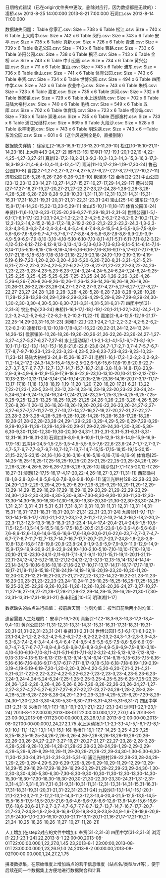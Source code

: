 日期格式错误（已在origin文件夹中更改，删除对应行，因为数据都是无效的）：
    凌桥.csv
        2013-8-25 14:00:000
        2013-8-21 7:00:000
    石洞口.csv
        2013-8-14 11:00:000

数据缺失问题：
    Table 徐家汇.csv: Size = 738 x 6
    Table 松江.csv: Size = 740 x 6
    Table 上大附中.csv: Size = 742 x 6
    Table 闵行.csv: Size = 743 x 6
    Table 安亭.csv: Size = 735 x 6
    Table 真新.csv: Size = 726 x 6
    Table 青浦.csv: Size = 739 x 6
    Table 鲁迅公园.csv: Size = 743 x 6
    Table 曹路.csv: Size = 733 x 6
    Table 济阳公园.csv: Size = 738 x 6
    Table 枫泾.csv: Size = 743 x 6
    Table 金桥.csv: Size = 743 x 6
    Table 中山公园.csv: Size = 734 x 6
    Table 黄兴公园.csv: Size = 711 x 6
    Table 宝山.csv: Size = 743 x 6
    Table 浦东.csv: Size = 736 x 6
    Table 金山.csv: Size = 741 x 6
    Table 体育公园.csv: Size = 743 x 6
    Table 奉贤.csv: Size = 734 x 6
    Table 世博公园.csv: Size = 494 x 6
    Table 四团中学.csv: Size = 742 x 6
    Table 农业中心.csv: Size = 743 x 6
    Table 朱桥.csv: Size = 723 x 6
    Table 嘉定.csv: Size = 735 x 6
    Table 浏河.csv: Size = 732 x 6
    Table 侯家镇.csv: Size = 729 x 6
    Table 水上运动场.csv: Size = 702 x 6
    Table 马陆大裕村.csv: Size = 740 x 6
    Table 毛桥.csv: Size = 549 x 6
    Table 五厍.csv: Size = 702 x 6
    Table 体育场.csv: Size = 723 x 6
    Table 横沙岛.csv: Size = 738 x 6
    Table 泖港.csv: Size = 735 x 6
    Table 西部渔村.csv: Size = 733 x 6
    Table 浦江光继村.csv: Size = 669 x 6
    Table 九段沙.csv: Size = 528 x 6
    Table 永丰街道.csv: Size = 743 x 6
    Table 明珠湖.csv: Size = 743 x 6
    --Table 东滩公园.csv: Size = 601 x 6（这个风速列全是0，直接删除）
    
数据缺失详情：
    徐家汇[2-16,3-16,9-12,13-13,20-11,29-10]
    松江[10-15,10-21,11-14,23-18]
    上大附中[3-24,27-2]
    闵行[3-16]
    安亭[1-17,1-19,1-20,1-22,19-4,22-4,25-4,27-3,27-21]
    真新[2-17,2-18,2-21,3-9,3-10,3-13,3-14,3-15,3-16,3-17,3-18,3-19,3-21,4-9,4-10,4-11,4-12,4-17]
    青浦[11-10,17-2,19-1,19-17,30-24]
    鲁迅公园[10-8]
    曹路[27-1,27-2,27-3,27-4,27-5,27-6,27-7,27-8,27-9,27-10,27-11]
    济阳公园[26-5,26-6,26-7,26-8,26-9,26-10]
    枫泾[6-12]
    金桥[22-23]
    中山公园[23-12,23-13,23-14,27-13,27-14,27-15,27-16,27-17,29-14,29-17]
    黄兴公园[27-17,27-18,27-19,27-20,27-21,27-22,27-23,27-24,28-1,28-2,28-3,28-4,28-5,28-6,28-7,28-8,28-9,28-10,30-1,31-11,31-12,31-13,31-14,31-15,31-16,31-17,31-18,31-19,31-20,31-21,31-22,31-23,31-24]
    宝山[25-14]
    浦东[2-13,6-15,8-17,14-14,20-15,22-13,23-5,29-11]
    金山[5-10,11-11,18-17]
    体育公园[8-24]
    奉贤[1-11,6-10,12-8,23-17,25-20,26-6,27-11,29-18,31-2,31-3]
    世博公园[1-5,1-6,1-7,1-8,1-17,1-22,1-23,1-24,2-1,2-2,2-3,2-4,2-5,2-6,2-7,2-8,2-9,2-10,2-11,2-12,2-13,2-14,2-15,2-16,2-17,2-18,2-19,2-20,2-21,2-22,2-23,2-24,3-1,3-2,3-3,3-4,3-5,3-6,3-7,4-2,4-3,4-4,4-5,4-6,4-7,4-8,4-15,5-4,5-5,5-6,5-7,5-8,6-5,6-6,6-7,6-8,6-9,7-4,7-5,7-6,7-7,7-8,8-4,8-5,8-6,8-7,8-8,8-9,9-2,9-3,9-4,9-5,9-6,9-7,9-8,10-3,10-4,10-5,10-6,10-7,10-8,11-4,11-5,11-6,11-7,11-8,12-3,12-4,12-5,12-6,12-7,12-8,12-9,13-3,13-4,13-5,13-6,13-7,13-8,13-9,14-5,14-6,14-7,14-8,14-11,15-5,15-6,15-7,15-8,16-4,16-5,16-6,16-7,16-8,16-9,17-5,17-6,17-7,17-8,17-9,17-21,18-5,18-6,18-7,18-8,18-21,18-22,18-23,18-24,19-1,19-2,19-3,19-4,19-5,19-6,19-7,20-1,20-2,20-3,20-4,20-5,20-6,20-7,20-8,21-3,21-4,21-5,21-6,21-7,22-2,22-3,22-4,22-5,22-6,22-7,22-8,22-21,22-22,22-23,22-24,23-1,23-2,23-3,23-4,23-5,23-6,23-7,24-3,24-4,24-5,24-6,24-7,24-8,24-9,25-1,25-2,25-3,25-4,25-5,25-6,25-7,25-23,25-24,26-1,26-2,26-3,26-4,26-5,26-6,26-7,26-8,26-9,26-10,26-11,26-13,26-14,26-16,26-18,26-19,26-20,26-21,26-22,26-23,26-24,27-1,27-2,27-3,27-4,27-5,27-6,27-7,27-8,27-22,27-23,27-24,28-1,28-2,28-3,28-4,28-5,28-6,28-7,28-8,28-9,28-10,28-11,28-12,28-13,28-24,29-1,29-2,29-3,29-4,29-5,29-6,29-7,29-8,29-24,30-1,30-2,30-3,30-4,30-5,30-6,30-7,31-3,31-4,31-5,31-6,31-7]
    四团中学[31-2,31-3]
    农业中心[23-24]
    朱桥[1-16,1-17,1-18,1-19,1-20,1-21,1-22,1-23,1-24,2-1,2-2,2-3,2-4,2-5,2-6,2-7,2-8,2-9,2-10,2-11,22-11]
    嘉定[2-8,4-12,5-12,16-21,17-22,25-14,29-20,31-16,31-23]
    浏河[1-22,1-23,1-24,2-1,2-2,2-3,2-4,2-5,2-6,2-7,2-8,2-9]
    凌桥[12-9,12-10,18-7,18-8,21-16,22-20,22-21,24-12,24-13,24-14,26-12]
    侯家镇[6-10,26-18,26-19,26-20,26-21,26-22,26-23,26-24,27-1,27-3,27-4,27-5,27-6,27-7,27-8]
    水上运动场[1-1,1-2,1-3,1-4,1-5,1-6,1-7,1-8,1-9,1-10,1-11,1-12,1-13,1-14,1-15,1-16,6-21,6-22,6-23,6-24,7-1,7-2,7-3,7-4,7-5,7-6,7-7,7-8,7-9,7-10,23-1,23-2,23-3,23-4,23-5,23-6,23-7,23-8,23-9,23-10,23-11,23-12]
    马陆大裕村[2-24,8-15,26-18,27-3]
    毛桥[1-16,1-17,2-1,2-2,2-3,2-9,2-11,2-14,2-17,2-24,3-14,3-15,4-15,5-2,5-22,6-1,6-15,6-17,6-19,6-20,6-22,7-2,7-3,7-5,7-6,7-7,7-12,7-13,7-14,7-15,7-18,7-21,8-3,8-11,8-14,8-17,8-23,9-2,9-3,9-4,9-9,9-12,9-15,9-17,9-18,9-22,9-23,10-13,10-20,10-21,12-2,12-7,12-10,13-2,13-10,13-11,14-3,14-7,14-19,14-20,15-2,15-23,16-14,16-20,17-3,17-11,17-13,17-17,18-11,18-13,18-18,19-1,19-11,20-1,20-7,20-16,20-17,21-6,21-13,22-7,22-21,23-1,23-5,23-11,23-12,23-14,23-16,23-19,23-20,23-22,23-24,24-5,24-6,24-9,24-15,24-16,24-17,24-21,24-23,25-1,25-3,25-4,25-6,25-7,25-8,25-9,25-12,25-13,25-18,25-19,25-21,25-24,26-1,26-2,26-3,26-4,26-5,26-7,26-8,26-11,26-13,26-16,26-18,26-19,26-20,26-22,26-23,26-24,27-2,27-3,27-6,27-7,27-11,27-12,27-13,27-14,27-16,27-19,27-20,27-21,27-22,27-23,28-2,28-3,28-4,28-5,28-9,28-10,28-14,28-15,28-16,28-17,28-18,28-19,28-21,28-22,28-23,28-24,29-1,29-2,29-3,29-4,29-5,29-6,29-7,29-8,29-9,29-10,29-11,29-13,29-14,29-20,29-21,29-22,29-24,30-1,30-3,30-5,30-6,30-9,30-11,30-12,30-19,30-20,30-24,31-1,31-2,31-3,31-5,31-6,31-8,31-12,31-16,31-18,31-23]
    石洞口[9-8,9-9,9-10,9-11,9-12,9-13,9-14,9-15,9-16,9-17,9-18]
    五厍[4-24,5-1,5-2,5-3,5-4,5-5,5-6,5-7,6-22,6-23,6-24,7-1,7-2,7-3,7-4,7-5,7-6,7-7,7-8,7-9,7-10,7-12,7-13,7-14,7-15,15-17,15-18,15-19,15-20,15-21,15-22,15-23,15-24,16-1,16-2,16-3,16-4,16-5,16-6,16-7,16-8,16-9]
    体育场[25-14,25-15,25-16,25-17,25-18,25-19,25-20,25-21,25-22,25-23,25-24,26-1,26-2,26-3,26-4,26-5,26-6,26-7,26-8,26-9,26-10]
    横沙岛[1-7,1-17,5-20,12-17,26-18,27-3]
    泖港[12-17,15-16,17-4,17-20,22-4,26-18,27-3,27-11,31-11]
    西部渔村[8-1,8-2,8-3,8-4,8-5,8-6,8-7,8-8,8-9,8-10,8-11]
    浦江光继村[28-22,28-23,28-24,29-1,29-2,29-3,29-4,29-5,29-6,29-7,29-8,29-9,29-10,29-11,29-12,29-13,29-14,29-15,29-16,29-17,29-18,29-19,29-20,29-21,29-22,29-23,29-24,30-1,30-2,30-3,30-4,30-5,30-6,30-7,30-8,30-9,30-10,30-11,30-12,30-13,30-14,30-15,30-16,30-17,30-18,30-19,30-20,30-21,30-22,30-23,30-24,31-1,31-2,31-3,31-4,31-5,31-6,31-7,31-8,31-9,31-10,31-11,31-12,31-13,31-14,31-15,31-16,31-17,31-18,31-19,31-20,31-21,31-22,31-23,31-24]
    九段沙[1-9,1-11,1-13,1-14,1-15,1-17,1-20,1-21,1-22,1-23,2-2,2-11,2-12,2-13,2-14,2-16,2-18,2-20,2-22,3-11,3-12,3-13,3-16,3-18,3-21,3-23,4-14,4-17,4-20,4-21,4-24,5-1,5-10,5-11,5-12,5-13,5-14,5-15,5-16,5-17,5-18,5-20,5-21,5-23,6-1,6-3,6-4,6-5,6-6,6-7,6-8,6-12,6-13,6-14,6-15,6-16,6-17,6-18,6-20,6-21,6-22,6-23,7-2,7-3,7-4,7-6,7-7,7-8,7-11,7-12,7-13,7-14,7-16,7-17,7-20,7-21,7-23,7-24,8-1,8-2,8-3,8-10,8-13,8-16,8-17,8-19,8-20,8-23,8-24,9-1,9-3,9-5,9-7,9-8,9-11,9-12,9-14,9-15,9-17,9-19,9-20,9-21,9-22,9-24,10-1,10-2,10-5,10-7,10-10,10-17,10-19,10-20,10-21,10-23,10-24,11-2,11-6,11-7,11-8,11-9,11-10,11-15,11-19,11-20,11-21,11-22,11-24,12-4,12-5,12-18,12-21,12-24,13-2,13-3,13-12,13-15,14-13,14-14,14-23,14-24,15-10,16-9,16-10,16-21,16-22,17-10,17-13,17-14,17-16,17-17,17-18,17-19,17-21,18-11,18-15,18-17,18-24,19-14,19-19,19-20,19-23,20-10,20-11,20-12,20-20,21-12,21-19,21-20,21-21,21-22,22-13,22-14,22-19,22-21,23-11,23-16,23-20,23-21,23-22,23-23,24-10,24-11,25-10,25-15,25-16,25-17,25-18,25-19,25-20,25-22,26-9,26-10,26-11,26-12,26-18,26-20,26-24,27-3,27-10,27-11,27-16,27-19,27-21,28-17,28-21,28-22,29-14,29-15,29-16,29-21,30-17,30-23,31-13,31-17,31-19,31-21]
    永丰街道[10-15]
    明珠湖[1-17]
    
数据缺失的站点进行插值：
    按前后天同一时刻均值：
    按当日前后两小时均值：

遗留需要人工处理的：
    安亭[1-19,1-20]
        真新[2-17,2-18,3-9,3-10,3-17,3-18,4-9,4-10]
        黄兴公园[31-11,31-12,31-13,31-14,31-15,31-16,31-17,31-18,31-19,31-20,31-21,31-22,31-23,31-24]
    奉贤[31-2,31-3]
        世博公园[1-5,1-6,1-7,1-8,1-22,1-23,1-24,2-1,2-2,2-3,2-4,2-5,2-6,2-7,2-8,2-22,2-23,2-24,3-1,3-2,3-3,3-4,3-5,3-6,3-7,4-2,4-3,4-4,4-5,4-6,4-7,4-8,5-4,5-5,5-6,5-7,5-8,6-5,6-6,6-7,6-8,7-4,7-5,7-6,7-7,7-8,8-4,8-5,8-6,8-7,8-8,9-3,9-4,9-5,9-6,9-7,9-8,10-3,10-4,10-5,10-6,10-7,10-8,11-4,11-5,11-6,11-7,11-8,12-3,12-4,12-5,12-6,12-7,12-8,12-9,13-3,13-4,13-5,13-6,13-7,13-8,13-9,14-5,14-6,14-7,14-8,15-5,15-6,15-7,15-8,16-5,16-6,16-7,16-8,16-9,17-5,17-6,17-7,17-8,17-9,18-5,18-6,18-7,18-8,19-1,19-2,19-3,19-4,19-5,19-6,19-7,20-1,20-2,20-3,20-4,20-5,20-6,20-7,21-3,21-4,21-5,21-6,21-7,22-2,22-3,22-4,22-5,22-6,22-7,23-2,23-3,23-4,23-5,23-6,23-7,24-3,24-4,24-5,24-6,24-7,25-1,25-2,25-3,25-4,25-5,25-6,25-7,25-23,25-24,26-1,26-2,26-3,26-4,26-5,26-6,26-7,26-8,26-22,26-23,26-24,27-1,27-2,27-3,27-4,27-5,27-6,27-7,27-8,27-22,27-23,27-24,28-1,28-2,28-3,28-4,28-5,28-6,28-7,28-8,28-24,29-1,29-2,29-3,29-4,29-5,29-6,29-7,29-8,29-24,30-1,30-2,30-3,30-4,30-5,30-6,30-7,31-3,31-4,31-5,31-6,31-7]
    四团中学[31-2,31-3]
        朱桥[1-16,1-17,1-18,1-19,1-20,1-21,1-22,1-23,1-24]
    浏河[1-22,1-23,1-24]
        2013-8-1 22:00:00,2013-08-01T22:00:00.000,1,22,27.0,1.45
        2013-8-1 23:00:00,2013-08-01T23:00:00.000,1,23,26.9,1.0
        2013-8-2 00:00:00,2013-08-02T00:00:00.000,1,24,27.2,1.75
        水上运动场[1-1,1-2,1-3,1-4,1-5,1-6,1-7,1-8,1-9,1-10,1-11,1-12,1-13,1-14,1-15,1-16]
        毛桥[1-16,1-17,7-14,25-3,25-4,25-7,25-8,25-18,25-19,25-24,26-2,26-3,26-4,26-7,26-8,26-18,26-19,26-20,26-22,26-23,26-24,27-2,27-3,27-19,27-20,27-21,27-22,27-23,28-2,28-3,28-4,28-5,28-9,28-10,28-14,28-21,28-22,28-23,28-24,29-1,29-2,29-3,29-4,29-5,29-6,29-9,29-10,29-11,29-20,29-21,29-22,29-24,30-1,30-5,30-6,30-11,30-12,30-24,31-1,31-2,31-3,31-5,31-6]
        浦江光继村[28-22,28-23,28-24,29-1,29-2,29-3,29-4,29-5,29-6,29-7,29-8,29-9,29-10,29-11,29-12,29-13,29-14,29-15,29-16,29-17,29-18,29-19,29-20,29-21,29-22,29-23,29-24,30-1,30-2,30-3,30-4,30-5,30-6,30-7,30-8,30-9,30-10,30-11,30-12,30-13,30-14,30-15,30-16,30-17,30-18,30-19,30-20,30-21,30-22,30-23,30-24,31-1,31-2,31-3,31-4,31-5,31-6,31-7,31-8,31-9,31-10,31-11,31-12,31-13,31-14,31-15,31-16,31-17,31-18,31-19,31-20,31-21,31-22,31-23,31-24]
        九段沙[1-13,1-14,1-15,1-20,1-21,1-22,1-23,2-11,2-12,2-13,2-14,3-11,3-12,3-13,4-20,4-21,5-12,5-13,5-14,5-15,5-16,5-17,5-18,5-20,5-21,6-3,6-4,6-6,6-7,6-8,6-12,6-13,6-14,6-15,6-16,6-17,6-18,6-20,6-21,7-2,7-3,7-4,7-6,7-7,7-8,7-12,7-13,7-14,7-16,7-17,7-20,7-21,7-23,7-24,8-1,8-2,8-3,8-16,8-17,8-19,8-20,8-23,8-24,9-1,9-7,9-19,9-20,9-21,9-24,10-1,10-2,10-19,10-20,10-21,11-19,11-20,11-21,16-21,17-17,21-19,21-21,24-10,25-18,26-10,26-11,27-10,27-11,28-21]     

人工增加(在step2对应的文件中增加):
    奉贤[31-2,31-3]
    四团中学[31-2,31-3]
    浏河[1-22,1-23,1-24]
        22,2013-8-1 22:00:00,2013-08-01T22:00:00.000,1,22,27.0,1.45
        23,2013-8-1 23:00:00,2013-08-01T23:00:00.000,1,23,26.9,1.0
        24,2013-8-2 00:00:00,2013-08-02T00:00:00.000,1,24,27.2,1.75

拼凑数据集，在原始维度上增加站点的若干信息维度（站点名/类型/svf等），便于后续在同一个数据集上方便地进行数据聚合和计算